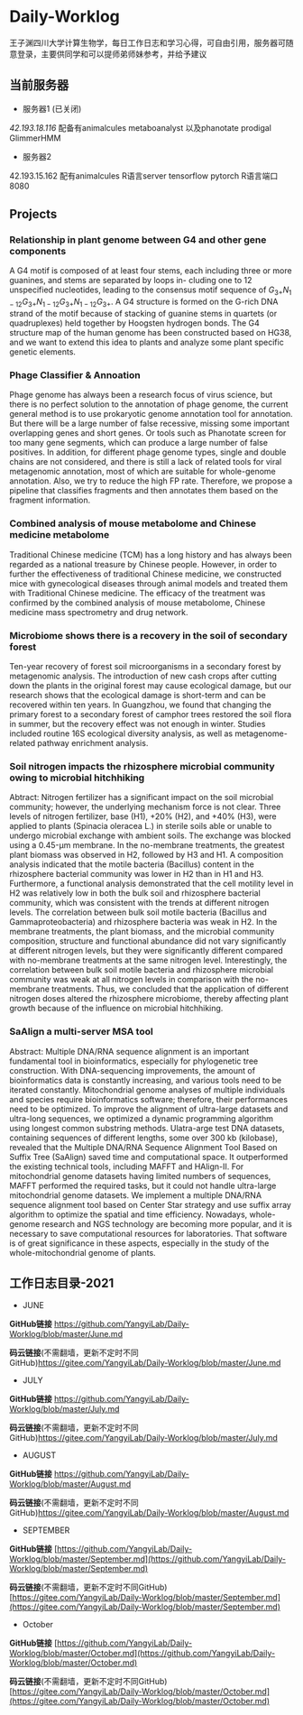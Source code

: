 # Daily-Worklog
王子渊四川大学计算生物学，每日工作日志和学习心得，可自由引用，服务器可随意登录，主要供同学和可以提师弟师妹参考，并给予建议

## 当前服务器
+ 服务器1 (已关闭)

*42.193.18.116* 配备有animalcules metaboanalyst 以及phanotate prodigal GlimmerHMM
+ 服务器2

42.193.15.162 配有animalcules R语言server tensorflow pytorch
R语言端口 8080


## Projects
### Relationship in plant genome between G4 and other gene components
A G4 motif is composed of at least four stems, each including three or more guanines, and stems are separated by loops in- cluding one to 12 unspecified nucleotides, leading to the consensus motif sequence of $G_{3+}N_{1−12}G_{3+}N_{1−12}G_{3+}N_{1−12}G_{3+}$. A G4 structure is formed on the G-rich DNA strand of the motif because of stacking of guanine stems in quartets (or quadruplexes) held together by Hoogsten hydrogen bonds. The G4 structure map of the human genome has been constructed based on HG38, and we want to extend this idea to plants and analyze some plant specific genetic elements.
### Phage Classifier & Annoation 
Phage genome has always been a research focus of virus science, but there is no perfect solution to the annotation of phage genome, the current general method is to use prokaryotic genome annotation tool for annotation. But there will be a large number of false recessive, missing some important overlapping genes and short genes. Or tools such as Phanotate screen for too many gene segments, which can produce a large number of false positives.
In addition, for different phage genome types, single and double chains are not considered, and there is still a lack of related tools for viral metagenomic annotation, most of which are suitable for whole-genome annotation. Also, we try to reduce the high FP rate. Therefore, we propose a pipeline that classifies fragments and then annotates them based on the fragment information.
### Combined analysis of mouse metabolome and Chinese medicine metabolome
Traditional Chinese medicine (TCM) has a long history and has always been regarded as a national treasure by Chinese people. However, in order to further the effectiveness of traditional Chinese medicine, we constructed mice with gynecological diseases through animal models and treated them with Traditional Chinese medicine. The efficacy of the treatment was confirmed by the combined analysis of mouse metabolome, Chinese medicine mass spectrometry and drug network.
### Microbiome shows there is a recovery in the soil of secondary forest
Ten-year recovery of forest soil microorganisms in a secondary forest by metagenomic analysis.
The introduction of new cash crops after cutting down the plants in the original forest may cause ecological damage, but our research shows that the ecological damage is short-term and can be recovered within ten years.
In Guangzhou, we found that changing the primary forest to a secondary forest of camphor trees restored the soil flora in summer, but the recovery effect was not enough in winter.
Studies included routine 16S ecological diversity analysis, as well as metagenome-related pathway enrichment analysis.
### Soil nitrogen impacts the rhizosphere microbial community owing to microbial hitchhiking
Abtract: Nitrogen fertilizer has a significant impact on the soil microbial community; however, the underlying mechanism force is not clear. Three levels of nitrogen fertilizer, base (H1), +20% (H2), and +40% (H3), were applied to plants (Spinacia oleracea L.) in sterile soils able or unable to undergo microbial exchange with ambient soils. The exchange was blocked using a 0.45-μm membrane. In the no-membrane treatments, the greatest plant biomass was observed in H2, followed by H3 and H1. A composition analysis indicated that the motile bacteria (Bacillus) content in the rhizosphere bacterial community was lower in H2 than in H1 and H3. Furthermore, a functional analysis demonstrated that the cell motility level in H2 was relatively low in both the bulk soil and rhizosphere bacterial community, which was consistent with the trends at different nitrogen levels. The correlation between bulk soil motile bacteria (Bacillus and Gammaproteobacteria) and rhizosphere bacteria was weak in H2. In the membrane treatments, the plant biomass, and the microbial community composition, structure and functional abundance did not vary significantly at different nitrogen levels, but they were significantly different compared with no-membrane treatments at the same nitrogen level. Interestingly, the correlation between bulk soil motile bacteria and rhizosphere microbial community was weak at all nitrogen levels in comparison with the no-membrane treatments. Thus, we concluded that the application of different nitrogen doses altered the rhizosphere microbiome, thereby affecting plant growth because of the influence on microbial hitchhiking.
### SaAlign a multi-server MSA tool
Abstract: Multiple DNA/RNA sequence alignment is an important fundamental tool in bioinformatics, especially for phylogenetic tree construction. With DNA-sequencing improvements, the amount of bioinformatics data is constantly increasing, and various tools need to be iterated constantly. Mitochondrial genome analyses of multiple individuals and species require bioinformatics software; therefore, their performances need to be optimized. To improve the alignment of ultra-large datasets and ultra-long sequences, we optimized a dynamic programming algorithm using longest common substring methods. Ulatra-arge test DNA datasets, containing sequences of different lengths, some over 300 kb (kilobase), revealed that the Multiple DNA/RNA Sequence Alignment Tool Based on Suffix Tree (SaAlign) saved time and computational space. It outperformed the existing technical tools, including MAFFT and HAlign-II. For mitochondrial genome datasets having limited numbers of sequences, MAFFT performed the required tasks, but it could not handle ultra-large mitochondrial genome datasets. We implement a multiple DNA/RNA sequence alignment tool based on Center Star strategy and use suffix array algorithm to optimize the spatial and time efficiency. Nowadays, whole-genome research and NGS technology are becoming more popular, and it is necessary to save computational resources for laboratories. That software is of great significance in these aspects, especially in the study of the whole-mitochondrial genome of plants.

## 工作日志目录-2021
+ JUNE 
  
**GitHub链接** https://github.com/YangyiLab/Daily-Worklog/blob/master/June.md

**码云链接**(不需翻墙，更新不定时不同GitHub)https://gitee.com/YangyiLab/Daily-Worklog/blob/master/June.md
+ JULY 

**GitHub链接** https://github.com/YangyiLab/Daily-Worklog/blob/master/July.md

**码云链接**(不需翻墙，更新不定时不同GitHub)https://gitee.com/YangyiLab/Daily-Worklog/blob/master/July.md

+ AUGUST
  
**GitHub链接** https://github.com/YangyiLab/Daily-Worklog/blob/master/August.md

**码云链接**(不需翻墙，更新不定时不同GitHub)https://gitee.com/YangyiLab/Daily-Worklog/blob/master/August.md

+ SEPTEMBER
  
**GitHub链接** [https://github.com/YangyiLab/Daily-Worklog/blob/master/September.md](https://github.com/YangyiLab/Daily-Worklog/blob/master/September.md)

**码云链接**(不需翻墙，更新不定时不同GitHub)[https://gitee.com/YangyiLab/Daily-Worklog/blob/master/September.md](https://gitee.com/YangyiLab/Daily-Worklog/blob/master/September.md)

+ October
  
**GitHub链接** [https://github.com/YangyiLab/Daily-Worklog/blob/master/October.md](https://github.com/YangyiLab/Daily-Worklog/blob/master/October.md)

**码云链接**(不需翻墙，更新不定时不同GitHub)[https://gitee.com/YangyiLab/Daily-Worklog/blob/master/October.md](https://gitee.com/YangyiLab/Daily-Worklog/blob/master/October.md)

